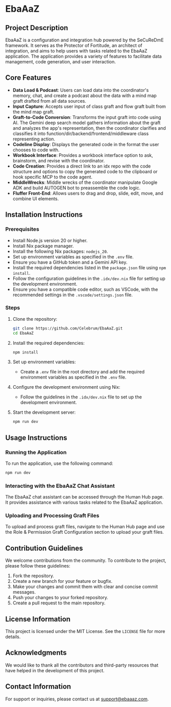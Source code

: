 # EbaAaZ

## Project Description

EbaAaZ is a configuration and integration hub powered by the SeCuReDmE framework. It serves as the Protector of Fortitude, an architect of integration, and aims to help users with tasks related to the EbaAaZ application. The application provides a variety of features to facilitate data management, code generation, and user interaction.

## Core Features

- **Data Load & Podcast**: Users can load data into the coordinator's memory, chat, and create a podcast about the data with a mind map graft drafted from all data sources.
- **Input Capture**: Accepts user input of class graft and flow graft built from the mind map graft.
- **Graft-to-Code Conversion**: Transforms the input graft into code using AI. The Gemini deep search model gathers information about the graft and analyzes the app's representation, then the coordinator clarifies and classifies it into function/dir/backend/frontend/middleware class representing action.
- **Codeline Display**: Displays the generated code in the format the user chooses to code with.
- **Workbook Interface**: Provides a workbook interface option to ask, brainstorm, and revise with the coordinator.
- **Code Creation**: Provides a direct link to an idx repo with the code structure and options to copy the generated code to the clipboard or hook specific MCP to the code agent.
- **MiddleWrecks**: Middle wrecks of the coordinator manipulate Google ADK and build AUTOGEN bot to preassemble the code logic.
- **Fluffer Front-End**: Allows users to drag and drop, slide, edit, move, and combine UI elements.

## Installation Instructions

### Prerequisites

- Install Node.js version 20 or higher.
- Install Nix package manager.
- Install the following Nix packages: `nodejs_20`.
- Set up environment variables as specified in the `.env` file.
- Ensure you have a GitHub token and a Gemini API key.
- Install the required dependencies listed in the `package.json` file using `npm install`.
- Follow the configuration guidelines in the `.idx/dev.nix` file for setting up the development environment.
- Ensure you have a compatible code editor, such as VSCode, with the recommended settings in the `.vscode/settings.json` file.

### Steps

1. Clone the repository:
   ```sh
   git clone https://github.com/Celebrum/EbaAaZ.git
   cd EbaAaZ
   ```

2. Install the required dependencies:
   ```sh
   npm install
   ```

3. Set up environment variables:
   - Create a `.env` file in the root directory and add the required environment variables as specified in the `.env` file.

4. Configure the development environment using Nix:
   - Follow the guidelines in the `.idx/dev.nix` file to set up the development environment.

5. Start the development server:
   ```sh
   npm run dev
   ```

## Usage Instructions

### Running the Application

To run the application, use the following command:
```sh
npm run dev
```

### Interacting with the EbaAaZ Chat Assistant

The EbaAaZ chat assistant can be accessed through the Human Hub page. It provides assistance with various tasks related to the EbaAaZ application.

### Uploading and Processing Graft Files

To upload and process graft files, navigate to the Human Hub page and use the Role & Permission Graft Configuration section to upload your graft files.

## Contribution Guidelines

We welcome contributions from the community. To contribute to the project, please follow these guidelines:

1. Fork the repository.
2. Create a new branch for your feature or bugfix.
3. Make your changes and commit them with clear and concise commit messages.
4. Push your changes to your forked repository.
5. Create a pull request to the main repository.

## License Information

This project is licensed under the MIT License. See the `LICENSE` file for more details.

## Acknowledgments

We would like to thank all the contributors and third-party resources that have helped in the development of this project.

## Contact Information

For support or inquiries, please contact us at [support@ebaaaz.com](mailto:support@ebaaaz.com).
